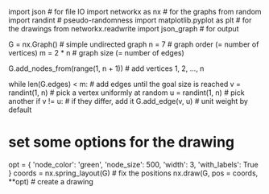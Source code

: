 import json # for file IO
import networkx as nx # for the graphs
from random import randint # pseudo-randomness
import matplotlib.pyplot as plt # for the drawings
from networkx.readwrite import json_graph # for output
     

G = nx.Graph() # simple undirected graph
n = 7 # graph order (= number of vertices)
m = 2 * n # graph size (= number of edges)
     

G.add_nodes_from(range(1, n + 1)) # add vertices 1, 2, ..., n

while len(G.edges) < m: # add edges until the goal size is reached
    v = randint(1, n) # pick a vertex uniformly at random
    u = randint(1, n) # pick another
    if v != u: # if they differ, add it
        G.add_edge(v, u) # unit weight by default
     

# set some options for the drawing
opt = { 'node_color': 'green',
        'node_size': 500,
        'width': 3,
        'with_labels': True }
coords = nx.spring_layout(G) # fix the positions
nx.draw(G, pos = coords, **opt) # create a drawing








